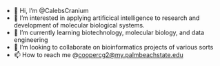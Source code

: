 - 👋 Hi, I’m @CalebsCranium
- 👀 I’m interested in applying artificical intelligence to research and development of molecular biological systems.
- 🌱 I’m currently learning biotechnology, molecular biology, and data engineering
- 💞️ I’m looking to collaborate on bioinformatics projects of various sorts
- 📫 How to reach me @coopercg2@my.palmbeachstate.edu

<!---
CalebsCranium/CalebsCranium is a ✨ special ✨ repository because its `README.md` (this file) appears on your GitHub profile.
You can click the Preview link to take a look at your changes.
--->

